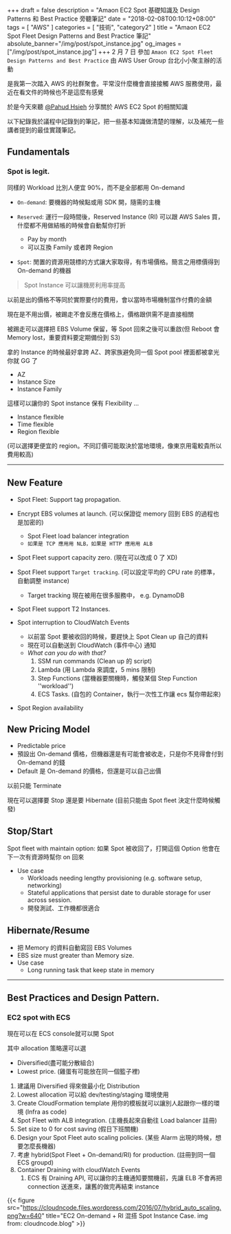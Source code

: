 +++
draft = false
description = "Amaon EC2 Spot 基礎知識及 Design Patterns 和 Best Practice 旁聽筆記"
date = "2018-02-08T00:10:12+08:00"
tags = [ "AWS" ]
categories = [ "技術", "category2" ]
title = "Amaon EC2 Spot Fleet Design Patterns and Best Practice 筆記"
absolute_banner="/img/post/spot_instance.jpg"
og_images = ["/img/post/spot_instance.jpg"]
+++
2 月 7 日 參加 `Amaon EC2 Spot Fleet Design Patterns and Best Practice` 由 AWS User Group 台北小小聚主辦的活動

是我第一次踏入 AWS 的社群聚會。平常沒什麼機會直接接觸 AWS 服務使用，最近在看文件的時候也不是這麼有感覺

於是今天來聽 [@Pahud Hsieh](https://www.facebook.com/profile.php?id=660510468) 分享關於 AWS EC2 Spot 的相關知識

以下紀錄我於議程中記錄到的筆記，把一些基本知識做清楚的理解，以及補充一些講者提到的最佳實踐筆記。

<!--more-->

## Fundamentals

### Spot is legit.

同樣的 Workload 比別人便宜 90%，而不是全部都用 On-demand

- `On-demand`: 要機器的時候點或用 SDK 開，隨需的主機
- `Reserved`: 運行一段時間後，Reserved Instance (RI) 可以跟 AWS Sales 買，什麼都不用做結帳的時候會自動幫你打折
    - Pay by month
    - 可以互換 Family 或者跨 Region

-    `Spot`: 閒置的資源用競標的方式讓大家取得，有市場價格。簡言之用標價得到 On-demand 的機器

> Spot Instance 可以讓機房利用率提高


以前是出的價格不等同於實際要付的費用，會以當時市場機制當作付費的金額

現在是不用出價，被踢走不會反應在價格上，價格跟供需不是直接相關

被踢走可以選擇把 EBS Volume 保留，等  Spot 回來之後可以重啟(但 Reboot 會 Memory lost，重要資料要定期備份到 S3)

拿的 Instance 的時候最好拿跨 AZ、跨家族避免同一個 Spot pool 裡面都被拿光你就 GG 了

-  AZ
-  Instance Size
-  Instance Family

這樣可以讓你的 Spot instance 保有 Flexibility ...

-  Instance flexible
-  Time flexible
-  Region flexible

(可以選擇更便宜的 region。不同訂價可能取決於當地環境，像東京用電較貴所以費用較高)

----

## New Feature

- Spot Fleet: Support tag propagation.
- Encrypt EBS volumes at launch. (可以保證從 memory 回到 EBS 的過程也是加密的)
    -  Spot Fleet  load balancer integration
    - `如果是 TCP 應用用 NLB，如果是 HTTP 應用用 ALB `
- Spot Fleet support capacity zero.  (現在可以改成 0 了 XD)
- Spot Fleet support `Target tracking`. (可以設定平均的 CPU rate 的標準，自動調整 instance)
    - Target tracking 現在被用在很多服務中， e.g. DynamoDB

- Spot Fleet support T2 Instances.
- Spot interruption to CloudWatch Events
    - 以前當 Spot 要被收回的時候，要趕快上 Spot Clean up 自己的資料
    - 現在可以自動送到 CloudWatch (事件中心) 通知
    - _What can you do with that?_
        1. SSM run commands (Clean up 的 script)
        2. Lambda (用 Lambda 來調度，5 mins 限制)
        3. Step Functions (當機器要關機時，觸發某個 Step Function  ''workload'')
        4. ECS Tasks. (自包的 Container，執行一次性工作讓 ecs 幫你帶起來)
- Spot Region availability


## New Pricing Model

- Predictable price
- 預設出 On-demand 價格，但機器還是有可能會被收走，只是你不見得會付到 On-demand 的錢
- Default 是 On-demand 的價格，但還是可以自己出價


以前只能 Terminate

現在可以選擇要 Stop 還是要 Hibernate (目前只能由 Spot fleet 決定什麼時候觸發)

## Stop/Start

Spot fleet with maintain option: 如果 Spot 被收回了，打開這個 Option 他會在下一次有資源時幫你 on 回來

-  Use case
    - Workloads needing lengthy provisioning (e.g. software setup, networking)
    - Stateful applications that persist date to durable storage for user across session.
    - 開發測試、工作機都很適合


## Hibernate/Resume
- 把 Memory 的資料自動寫回 EBS Volumes
- EBS size must greater than Memory size.
- Use case
    - Long running task that keep state in memory

----

## Best Practices and Design Pattern.

### EC2 spot with ECS

現在可以在 ECS console就可以開 Spot

其中 allocation 策略還可以選

-    Diversified(盡可能分散組合)
-    Lowest price. (雞蛋有可能放在同一個籃子裡)


1.  建議用 Diversified 得來做最小化 Distribution
2.  Lowest allocation 可以給 dev/testing/staging 環境使用
3.  Create CloudFormation template 用你的模板就可以讓別人起跟你一樣的環境 (Infra as code)
4.  Spot Fleet with ALB integration. (主機長起來自動往 Load balancer 註冊)
5.  Set size to 0 for cost saving (假日下班關機)
6.  Design your Spot Fleet auto scaling policies. (某些 Alarm 出現的時候，想要怎麼長機器)
7.  考慮 hybrid(Spot Fleet + On-demand/RI) for production. (註冊到同一個 ECS groupd)
8.  Container Draining with cloudWatch Events
    1.  ECS 有 Draining API, 可以讓你的主機通知要關機前，先讓 ELB 不會再把 connection 送進來，讓舊的做完再結束 instance

{{< figure src="https://cloudncode.files.wordpress.com/2016/07/hybrid_auto_scaling.png?w=640"
title="EC2 On-demand + RI 混搭 Spot Instance Case. img from: cloudncode.blog" >}}
